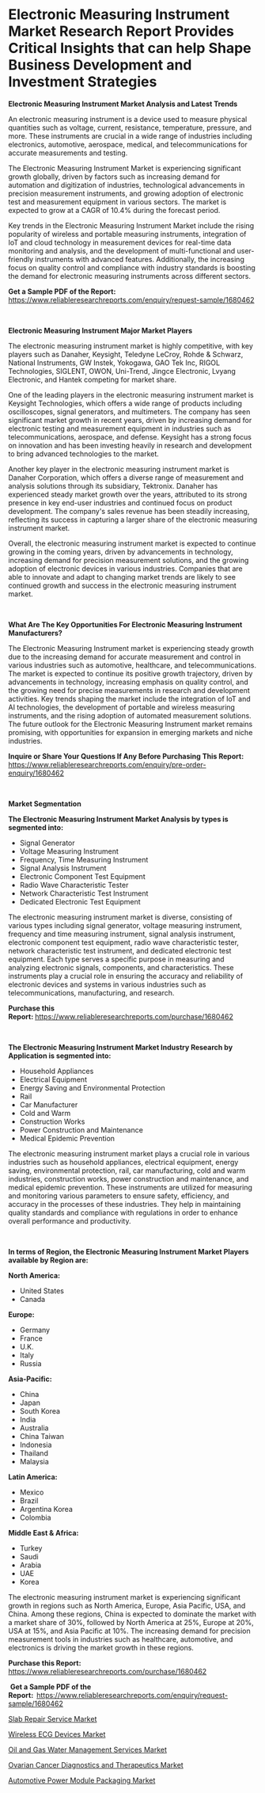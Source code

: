 <p><h1>Electronic Measuring Instrument Market Research Report Provides Critical Insights that can help Shape Business Development and Investment Strategies</h1></p><p><strong>Electronic Measuring Instrument Market Analysis and Latest Trends</strong></p>
<p><p>An electronic measuring instrument is a device used to measure physical quantities such as voltage, current, resistance, temperature, pressure, and more. These instruments are crucial in a wide range of industries including electronics, automotive, aerospace, medical, and telecommunications for accurate measurements and testing.</p><p>The Electronic Measuring Instrument Market is experiencing significant growth globally, driven by factors such as increasing demand for automation and digitization of industries, technological advancements in precision measurement instruments, and growing adoption of electronic test and measurement equipment in various sectors. The market is expected to grow at a CAGR of 10.4% during the forecast period.</p><p>Key trends in the Electronic Measuring Instrument Market include the rising popularity of wireless and portable measuring instruments, integration of IoT and cloud technology in measurement devices for real-time data monitoring and analysis, and the development of multi-functional and user-friendly instruments with advanced features. Additionally, the increasing focus on quality control and compliance with industry standards is boosting the demand for electronic measuring instruments across different sectors.</p></p>
<p><strong>Get a Sample PDF of the Report:&nbsp;</strong> <a href="https://www.reliableresearchreports.com/enquiry/request-sample/1680462">https://www.reliableresearchreports.com/enquiry/request-sample/1680462</a></p>
<p>&nbsp;</p>
<p><strong>Electronic Measuring Instrument Major Market Players</strong></p>
<p><p>The electronic measuring instrument market is highly competitive, with key players such as Danaher, Keysight, Teledyne LeCroy, Rohde & Schwarz, National Instruments, GW Instek, Yokogawa, GAO Tek Inc, RIGOL Technologies, SIGLENT, OWON, Uni-Trend, Jingce Electronic, Lvyang Electronic, and Hantek competing for market share.</p><p>One of the leading players in the electronic measuring instrument market is Keysight Technologies, which offers a wide range of products including oscilloscopes, signal generators, and multimeters. The company has seen significant market growth in recent years, driven by increasing demand for electronic testing and measurement equipment in industries such as telecommunications, aerospace, and defense. Keysight has a strong focus on innovation and has been investing heavily in research and development to bring advanced technologies to the market.</p><p>Another key player in the electronic measuring instrument market is Danaher Corporation, which offers a diverse range of measurement and analysis solutions through its subsidiary, Tektronix. Danaher has experienced steady market growth over the years, attributed to its strong presence in key end-user industries and continued focus on product development. The company's sales revenue has been steadily increasing, reflecting its success in capturing a larger share of the electronic measuring instrument market.</p><p>Overall, the electronic measuring instrument market is expected to continue growing in the coming years, driven by advancements in technology, increasing demand for precision measurement solutions, and the growing adoption of electronic devices in various industries. Companies that are able to innovate and adapt to changing market trends are likely to see continued growth and success in the electronic measuring instrument market.</p></p>
<p>&nbsp;</p>
<p><strong>What Are The Key Opportunities For Electronic Measuring Instrument Manufacturers?</strong></p>
<p><p>The Electronic Measuring Instrument market is experiencing steady growth due to the increasing demand for accurate measurement and control in various industries such as automotive, healthcare, and telecommunications. The market is expected to continue its positive growth trajectory, driven by advancements in technology, increasing emphasis on quality control, and the growing need for precise measurements in research and development activities. Key trends shaping the market include the integration of IoT and AI technologies, the development of portable and wireless measuring instruments, and the rising adoption of automated measurement solutions. The future outlook for the Electronic Measuring Instrument market remains promising, with opportunities for expansion in emerging markets and niche industries.</p></p>
<p><strong>Inquire or Share Your Questions If Any Before Purchasing This Report:</strong> <a href="https://www.reliableresearchreports.com/enquiry/pre-order-enquiry/1680462">https://www.reliableresearchreports.com/enquiry/pre-order-enquiry/1680462</a></p>
<p>&nbsp;</p>
<p><strong>Market Segmentation</strong></p>
<p><strong>The Electronic Measuring Instrument Market Analysis by types is segmented into:</strong></p>
<p><ul><li>Signal Generator</li><li>Voltage Measuring Instrument</li><li>Frequency, Time Measuring Instrument</li><li>Signal Analysis Instrument</li><li>Electronic Component Test Equipment</li><li>Radio Wave Characteristic Tester</li><li>Network Characteristic Test Instrument</li><li>Dedicated Electronic Test Equipment</li></ul></p>
<p><p>The electronic measuring instrument market is diverse, consisting of various types including signal generator, voltage measuring instrument, frequency and time measuring instrument, signal analysis instrument, electronic component test equipment, radio wave characteristic tester, network characteristic test instrument, and dedicated electronic test equipment. Each type serves a specific purpose in measuring and analyzing electronic signals, components, and characteristics. These instruments play a crucial role in ensuring the accuracy and reliability of electronic devices and systems in various industries such as telecommunications, manufacturing, and research.</p></p>
<p><strong>Purchase this Report:&nbsp;</strong><a href="https://www.reliableresearchreports.com/purchase/1680462">https://www.reliableresearchreports.com/purchase/1680462</a></p>
<p>&nbsp;</p>
<p><strong>The Electronic Measuring Instrument Market Industry Research by Application is segmented into:</strong></p>
<p><ul><li>Household Appliances</li><li>Electrical Equipment</li><li>Energy Saving and Environmental Protection</li><li>Rail</li><li>Car Manufacturer</li><li>Cold and Warm</li><li>Construction Works</li><li>Power Construction and Maintenance</li><li>Medical Epidemic Prevention</li></ul></p>
<p><p>The electronic measuring instrument market plays a crucial role in various industries such as household appliances, electrical equipment, energy saving, environmental protection, rail, car manufacturing, cold and warm industries, construction works, power construction and maintenance, and medical epidemic prevention. These instruments are utilized for measuring and monitoring various parameters to ensure safety, efficiency, and accuracy in the processes of these industries. They help in maintaining quality standards and compliance with regulations in order to enhance overall performance and productivity.</p></p>
<p>&nbsp;</p>
<p><strong>In terms of Region, the Electronic Measuring Instrument Market Players available by Region are:</strong></p>
<p>
    <p> <strong> North America: </strong>
        <ul>
            <li>United States</li>
            <li>Canada</li>
        </ul>
        </p> 
    <p> <strong> Europe: </strong>
        <ul>
            <li>Germany</li>
            <li>France</li>
            <li>U.K.</li>
            <li>Italy</li>
            <li>Russia</li>
        </ul>
        </p> 
    <p> <strong> Asia-Pacific: </strong>
        <ul>
            <li>China</li>
            <li>Japan</li>
            <li>South Korea</li>
            <li>India</li>
            <li>Australia</li>
            <li>China Taiwan</li>
            <li>Indonesia</li>
            <li>Thailand</li>
            <li>Malaysia</li>
        </ul>
        </p> 
    <p> <strong> Latin America: </strong>
        <ul>
            <li>Mexico</li>
            <li>Brazil</li>
            <li>Argentina Korea</li>
            <li>Colombia</li>
        </ul>
        </p> 
    <p> <strong> Middle East & Africa: </strong>
        <ul>
            <li>Turkey</li>
            <li>Saudi</li>
            <li>Arabia</li>
            <li>UAE</li>
            <li>Korea</li>
        </ul>
    </p>
    </p>
<p><p>The electronic measuring instrument market is experiencing significant growth in regions such as North America, Europe, Asia Pacific, USA, and China. Among these regions, China is expected to dominate the market with a market share of 30%, followed by North America at 25%, Europe at 20%, USA at 15%, and Asia Pacific at 10%. The increasing demand for precision measurement tools in industries such as healthcare, automotive, and electronics is driving the market growth in these regions.</p></p>
<p><strong>Purchase this Report: </strong><a href="https://www.reliableresearchreports.com/purchase/1680462">https://www.reliableresearchreports.com/purchase/1680462</a></p>
<p>&nbsp;<strong>Get a Sample PDF of the Report:&nbsp;&nbsp;</strong><a href="https://www.reliableresearchreports.com/enquiry/request-sample/1680462">https://www.reliableresearchreports.com/enquiry/request-sample/1680462</a></p>
<p><strong></strong></p>
<p><p><a href="https://medium.com/@josereynolds2012/slab-repair-service-market-competitive-analysis-market-trends-and-forecast-to-2031-b163a0ed59f0">Slab Repair Service Market</a></p><p><a href="https://medium.com/@josereynolds2012/wireless-ecg-devices-market-analysis-its-cagr-market-segmentation-and-global-industry-overview-1e8b644f3eff">Wireless ECG Devices Market</a></p><p><a href="https://medium.com/@josereynolds2012/oil-and-gas-water-management-services-market-analysis-its-cagr-market-segmentation-and-global-66ba4b4c1e97">Oil and Gas Water Management Services Market</a></p><p><a href="https://medium.com/@josereynolds2012/ovarian-cancer-diagnostics-and-therapeutics-market-comprehensive-assessment-by-type-application-67fb9ef93b49">Ovarian Cancer Diagnostics and Therapeutics Market</a></p><p><a href="https://medium.com/@josereynolds2012/automotive-power-module-packaging-market-analysis-and-sze-forecasted-for-period-from-2024-to-2031-55fd5e0d58c0">Automotive Power Module Packaging Market</a></p></p>